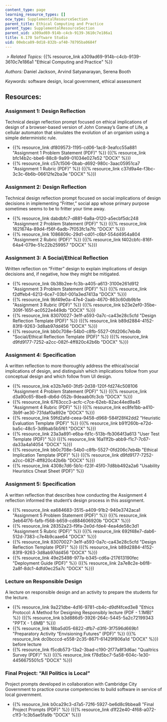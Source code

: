```yaml
---
content_type: page
learning_resource_types: []
ocw_type: SupplementalResourceSection
parent_title: Ethical Computing and Practice
parent_type: SupplementalResourceSection
parent_uid: a309ad69-914b-c4cb-9139-3610c7e186a1
title: 6.170 Software Studio
uid: 00ebca89-0d18-832b-af40-78795ba0684f
---
```


 _\> Related Topics:_ {{% resource_link a309ad69-914b-c4cb-9139-3610c7e186a1 "Ethical Computing and Practice" %}}

_Authors:_ Daniel Jackson, Arvind Satyanarayan, Serena Booth

_Keywords:_ software design, local government, ethical assessment

Resources: 
-----------

### Assignment 1: Design Reflection

Technical design reflection prompt focused on ethical implications of design of a browser-based version of John Conway’s Game of Life, a cellular automaton that simulates the evolution of an organism using a simple deterministic rule.

*   {{% resource_link df809573-1195-cd06-1ac8-3eafcc55a881 "Assignment 1 Problem Statement (PDF)" %}} ({{% resource_link bfc14b2c-bbe6-88c8-9a99-01034e027e52 "DOCX" %}})
*   {{% resource_link c57c1506-0bab-d692-980c-3aac05951ca7 "Assignment 1 Rubric (PDF)" %}} ({{% resource_link c37d9a4e-f3bc-3c3c-6b6b-06612fe2ba3e "DOCX" %}})

### Assignment 2: Design Reflection

Technical design reflection prompt focused on social implications of design decisions in implementing “Fritter,” social app whose primary purpose sometimes seems to be to fritter your time away.

*   {{% resource_link dabdbfc7-d881-6a8a-0120-a5ecbf5dc248 "Assignment 2 Problem Statement (PDF)" %}} ({{% resource_link 1621674a-89d4-f56f-6adb-7f053fc1a7fc "DOCX" %}})
*   {{% resource_link 1086809c-29d1-cd01-c6bf-554d4954a804 "Assignment 2 Rubric (PDF)" %}} ({{% resource_link f402cbfc-816f-64a4-079e-51c22b259957 "DOCX" %}})

### Assignment 3: A Social/Ethical Reflection

Written reflection on “Fritter” design to explain implications of design decisions and, if negative, how they might be mitigated.

*   {{% resource_link 0b38b2ee-fc3b-a405-a613-3100e261d912 "Assignment 3 Problem Statement (PDF)" %}} ({{% resource_link f2dffeb4-6213-6ce7-03b1-001a3ed7413a "DOCX" %}})
*   {{% resource_link 9bf49e0a-47e4-2aab-4670-863c60db9b1e "Assignment 3 Rubric (PDF)" %}} ({{% resource_link b23e2ef0-35be-309f-165f-ac0522e449db "DOCX" %}})
*   {{% resource_link 83070027-3e1f-a593-0a7c-ca43e28c5cfd "Design Reflection Template (PDF)" %}} ({{% resource_link b89d2884-4152-83f8-9263-3d8ab97dd456 "DOCX" %}})
*   {{% resource_link bb0c708e-54b0-c8fb-5527-0fd206c7eb4b "Social/Ethical Reflection Template (PDF)" %}} ({{% resource_link d9fd9177-7252-a2cc-082f-4ff820c42b6b "DOCX" %}})

### Assignment 4: Specification

A written reflection to more thoroughly address the ethical/social implications of design, and distinguish which implications follow from your conceptual design and which follow from UI design. 

*   {{% resource_link e32b7e60-3fd5-2d38-120f-fd274c508106 "Assignment 4 Problem Statement (PDF)" %}} ({{% resource_link d3a90c65-8be8-db6d-052b-9deaab0fc3cb "DOCX" %}})
*   {{% resource_link 6763ccc3-acfc-c7ce-62eb-82ac44ed9a45 "Assignment 4 Rubric (PDF)" %}} ({{% resource_link ec8fe1bb-a410-3b9f-ae30-731daf0a892e "DOCX" %}})
*   {{% resource_link 59fd2afd-ceea-9458-d968-584f28f42dd2 "Heuristic Evaluation Template (PDF)" %}} ({{% resource_link b91f260b-e72d-ba5c-48c5-3d9bab5b5f61 "DOCX" %}})
*   {{% resource_link 23a3a891-e6ba-fd1c-513b-fb3064f3a613 "User Test Template (PDF)" %}} ({{% resource_link 16a11f2b-abb9-f1c7-7c67-da33a4a14054 "DOCX" %}})
*   {{% resource_link bb0c708e-54b0-c8fb-5527-0fd206c7eb4b "Ethical Implication Template (PDF)" %}} ({{% resource_link d9fd9177-7252-a2cc-082f-4ff820c42b6b "DOCX" %}})
*   {{% resource_link 4308c7d6-5b1c-f23f-45f0-7d8bb492a2a6 "Usability Heuristics Cheat Sheet (PDF)" %}}

### Assignment 5: Specification

A written reflection that describes how conducting the Assignment 4 reflection informed the student’s design process in this assignment. 

*   {{% resource_link ea684683-3515-a409-91b2-940e3742aca1 "Assignment 5 Problem Statement (PDF)" %}} ({{% resource_link 3eb64f76-fafb-f568-b659-cd884606920b "DOCX" %}})
*   {{% resource_link 28352a23-f9fa-2e0d-fde4-4ea4de58c3d1 "Assignment 5 Rubric (PDF)" %}} ({{% resource_link 692f48e7-dab6-512d-7383-c7e4b9caae64 "DOCX" %}})
*   {{% resource_link 83070027-3e1f-a593-0a7c-ca43e28c5cfd "Design Reflection Template (PDF)" %}} ({{% resource_link b89d2884-4152-83f8-9263-3d8ab97dd456 "DOCX" %}})
*   {{% resource_link 49e25498-977a-b345-cd6a-217613190fec "Deployment Guide (PDF)" %}} ({{% resource_link 2a7e8c2e-b6f8-2a8f-8dc1-4dfd0ec25a7c "DOCX" %}})

### Lecture on Responsible Design

A lecture on responsible design and an activity to prepare the students for the lecture.

*   {{% resource_link 9a221dbe-4d16-9781-cb4c-d9df4fced3e8 "Ethics Protocol: A Method for Designing Responsibly lecture (PDF - 1.1MB)" %}} ({{% resource_link b3d886d5-3926-264c-5445-5a2c72199343 "PPTX - 1.6MB" %}})
*   {{% resource_link 18ba5d05-6822-dfb7-d3f6-3f7596d669b1 "Preparatory Activity “Envisioning Futures” (PDF)" %}} ({{% resource_link dc0bcccd-e558-2c35-8671-61429f806a1d "DOCX" %}}) before lecture
*   {{% resource_link f5cdb573-13a2-3bad-c190-2f77a8f3d6ac "Qualtrics Survey (PDF)" %}} ({{% resource_link f78d5bc7-5a58-604c-1e30-4456675501c5 "DOCX" %}})

### Final Project: “All Politics is Local”

Project prompts developed in collaboration with Cambridge City Government to practice course competencies to build software in service of local government.

*   {{% resource_link b0ca29c3-d7a5-72f6-5927-be6d8c9bbea8 "Final Project Prompts (PDF)" %}} ({{% resource_link d1f22e40-4f68-a072-c1f3-1c3b5ae5fa9b "DOCX" %}})